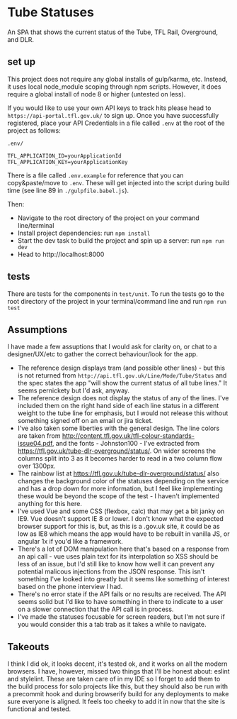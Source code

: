 # Tube Statuses

An SPA that shows the current status of the Tube, TFL Rail, Overground, and DLR.

## set up

This project does not require any global installs of gulp/karma, etc. Instead, it uses local node_module scoping through npm scripts. However, it does require a global install of node 8 or higher (untested on less).

If you would like to use your own API keys to track hits please head to `https://api-portal.tfl.gov.uk/` to sign up. Once you have successfully registered, place your API Credentials in a file called `.env` at the root of the project as follows: 

`.env/`
```                
TFL_APPLICATION_ID=yourApplicationId
TFL_APPLICATION_KEY=yourApplicationKey
```                 

There is a file called `.env.example` for reference that you can copy&paste/move to `.env`. These will get injected into the script during build time (see line 89 in `./gulpfile.babel.js`).

Then:

- Navigate to the root directory of the project on your command line/terminal
- Install project dependencies: run `npm install`
- Start the dev task to build the project and spin up a server: run `npm run dev`
- Head to http://localhost:8000

## tests

There are tests for the components in `test/unit`. To run the tests go to the root directory of the project in your terminal/command line and run `npm run test`


## Assumptions

I have made a few assuptions that I would ask for clarity on, or chat to a designer/UX/etc to gather the correct behaviour/look for the app.

- The reference design displays tram (and possible other lines) - but this is not returned from `http://api.tfl.gov.uk/Line/Mode/Tube/Status` and the spec states the app "will show the current status
of all tube lines." It seems pernickety but I'd ask, anyway.
- The reference design does not display the status of any of the lines. I've included them on the right hand side of each line status in a different weight to the tube line for emphasis, but I would not release this without something signed off on an email or jira ticket. 
- I've also taken some liberties with the general design. The line colors are taken from http://content.tfl.gov.uk/tfl-colour-standards-issue04.pdf, and the fonts - Johnston100 - I've extracted from https://tfl.gov.uk/tube-dlr-overground/status/. On wider screens the columns split into 3 as it becomes harder to read in a two column flow over 1300px. 
- The rainbow list at https://tfl.gov.uk/tube-dlr-overground/status/ also changes the background color of the statuses depending on the service and has a drop down for more information, but I feel like implementing these would be beyond the scope of the test - I haven't implemented anything for this here.
- I've used Vue and some CSS (flexbox, calc) that may get a bit janky on IE9. Vue doesn't support IE 8 or lower. I don't know what the expected browser support for this is, but, as this is a .gov.uk site, it could be as low as IE8 which means the app would have to be rebuilt in vanilla JS, or angular 1x if you'd like a framework.
- There's a lot of DOM manipulation here that's based on a response from an api call - vue uses plain text for its interpolation so XSS should be less of an issue, but I'd still like to know how well it can prevent any potential malicous injections from the JSON response. This isn't something I've looked into greatly but it seems like something of interest based on the phone interview I had.
- There's no error state if the API fails or no results are received. The API seems solid but I'd like to have something in there to indicate to a user on a slower connection that the API call is in process.
- I've made the statuses focusable for screen readers, but I'm not sure if you would consider this a tab trab as it takes a while to navigate.

## Takeouts

I think I did ok, it looks decent, it's tested ok, and it works on all the modern browsers. I have, however, missed two things that I'll be honest about: eslint and stylelint. These are taken care of in my IDE so I forget to add them to the build process for solo projects like this, but they should also be run with a precommit hook and during browserify build for any deployments to make sure everyone is aligned. It feels too cheeky to add it in now that the site is functional and tested.